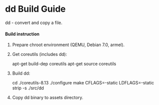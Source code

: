 dd Build Guide
==============================

dd - convert and copy a file.

#### Build instruction ####

1) Prepare chroot environment (QEMU, Debian 7.0, armel).

2) Get coreutils (includes dd):

    apt-get build-dep coreutils
    apt-get source coreutils

3) Build dd:

    cd ./coreutils-8.13
    ./configure
    make CFLAGS=-static LDFLAGS=-static
    strip -s ./src/dd

4) Copy dd binary to assets directory.
